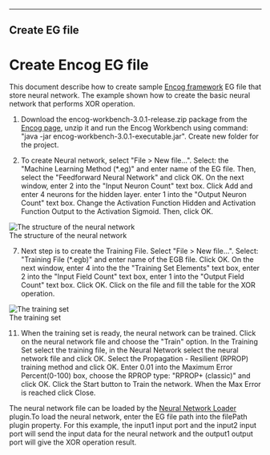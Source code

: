    
---
Create EG file
---

# Create Encog EG file

This document describe how to create sample [Encog framework](http://www.heatonresearch.com/encog) EG file that store neural network. The example shown how to create the basic neural network that performs XOR operation.

1.  Download the encog-workbench-3.0.1-release.zip package from the [Encog page](http://www.heatonresearch.com/encog), unzip it and run the Encog Workbench using command: "java -jar encog-workbench-3.0.1-executable.jar". Create new folder for the project.
  
3.  To create Neural network, select "File > New file...". Select: the "Machine Learning Method (\*.eg)" and enter name of the EG file. Then, select the "Feedforward Neural Network" and click OK. On the next window, enter 2 into the "Input Neuron Count" text box. Click Add and enter 4 neurons for the hidden layer. enter 1 into the "Output Neuron Count" text box. Change the Activation Function Hidden and Activation Function Output to the Activation Sigmoid. Then, click OK.
  

![The
          structure of the neural network](img/NeuralNetwork.jpg "The structure of the
          neural network")  
The structure of the neural network

  
7.  Next step is to create the Training File. Select "File > New file...". Select: "Training File (\*.egb)" and enter name of the EGB file. Click OK. On the next window, enter 4 into the the "Training Set Elements" text box, enter 2 into the "Input Field Count" text box, enter 1 into the "Output Field Count" text box. Click OK. Click on the file and fill the table for the XOR operation.
  

![The
          training set](img/TrainingSet.jpg "The training set")  
The training set

  
11.  When the training set is ready, the neural network can be trained. Click on the neural network file and choose the "Train" option. In the Training Set select the training file, in the Neural Network select the neural network file and click OK. Select the Propagation - Resilient (RPROP) training method and click OK. Enter 0.01 into the Maximum Error Percent(0-100) box, choose the RPROP type: "RPROP+ (classic)" and click OK. Click the Start button to Train the network. When the Max Error is reached click Close.

  
The neural network file can be loaded by the [Neural Network Loader](NeuralNetworkLoader.htm) plugin.To load the neural network, enter the EG file path into the filePath plugin property. For this example, the input1 input port and the input2 input port will send the input data for the neural network and the output1 output port will give the XOR operation result.